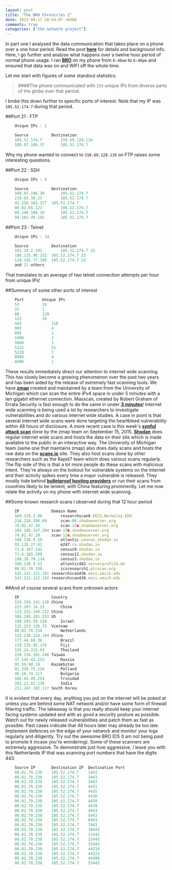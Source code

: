 ```yaml
---
layout: post
title: "The BRO Chronicles 2"
date: 2015-09-17 20:54:07 +0300
comments: true
categories: ["the network project"]
---
```

In part one I analysed the data communication that takes place on a phone over a one hour period. Read the post <a href="https://www.ckn.io/blog/2015/09/06/the-bro-chronicles-1/" target="_blank">**here**</a> for details and background info. 
Here, I go further and analyse what happens over a twelve hour period of normal phone usage. I ran <a href="https://www.bro.org/" target="_blank">**BRO**</a> on my phone from `6:40am` to `6:40pm` and ensured that data was on and WIFI off the whole time.

<!--more-->

Let me start with figures of some standout statistics.
>####The phone communicated with `233` unique IPs from diverse parts of the globe over that period.

I broke this down further to specific ports of interest. Note that my IP was `105.52.174.7` during that period.

##Port 21 : FTP
```javascript
	Unique IPs : 2

	Source			Destination
	105.52.174.7 		158.69.128.126
	180.97.106.37		105.52.174.7
```
Why my phone wanted to connect to `158.69.128.126` on FTP raises some interesting questions.

##Port 22 : SSH
```javascript
	Unique IPs : 6

	Source			Destination
	180.97.106.36 		105.52.174.7
	218.65.30.23 		105.52.174.7
	42.116.163.127 	105.52.174.7
	80.82.65.123 		105.52.174.7
	89.248.168.28 		105.52.174.7
	94.102.49.102 		105.52.174.7
```

##Port 23 : Telnet
```javascript
	Unique IPs : 24

	Source			Destination
	101.29.2.192 		105.52.174.7 23
	106.115.98.232 	105.52.174.7 23
	110.195.77.199 	105.52.174.7 23
	and 21 others
```
That translates to an average of two telnet connection attempts per hour from unique IPs!

##Summary of some other ports of interest
```javascript
	Port 		Unique IPs 	
	53			24
	25 			1
	80 			129
	123			26
	443 			218
	993 			4
	995 			1
	1900 			3
	5060 			1
	5222 			51
	5228 			7
	8080 			4
	8996 			1
```
These results immediately direct our attention to internet wide scanning. This has slowly become a growing phenomenon over the past two years and has been aided by the release of extremely fast scanning tools. We have <a href="https://zmap.io/" target="_blank">**zmap**</a> created and maintained by a team from the University of Michigan which can scan the entire IPv4 space in under 5 minutes with a ten gigabit ethernet connection. Masscan, created by Robert Graham of Errata Security is fast enough to do the same in under <a href="http://blog.erratasec.com/2013/09/masscan-entire-internet-in-3-minutes.html" target="_blank">**3 minutes**</a>!
Internet wide scanning is being used a lot by researchers to investigate vulnerabilities and do various internet wide studies. A case in point is that several internet wide scans were done targeting the heartbleed vulnerability within 48 hours of disclosure. A more recent case is this week's <a href="https://zmap.io/synful/" target="_blank">**synful attack scan**</a> done by the zmap team on September 15, 2015.
<a href="https://www.shodan.io/" target="_blank">**Shodan**</a> does regular internet wide scans and hosts the data on their site which is made available to the public in an interactive way.
The University of Michigan team (same one that maintains zmap) also does daily scans and hosts the raw data on the <a href="https://www.scans.io/" target="_blank">**scans.io**</a> site. They also host scans done by other researchers such as the Rapid7 team which does various scans regularly.
The flip side of this is that a lot more people do these scans with malicious intent. They're always on the lookout for vulnerable systems on the internet and their activity spikes every time a major vulnerable is released. They mostly hide behind <a href="https://en.wikipedia.org/wiki/Bulletproof_hosting" target="_blank">**bulletproof hosting providers**</a> or run their scans from countries likely to be lenient, with China featuring prominently.
Let me now relate the activity on my phone with internet wide scanning.

##Some known research scans I observed during that 12 hour period
```javascript
	IP 				Domain Name
	169.229.3.90		researchscan0.EECS.Berkeley.EDU
	216.218.206.69		scan-08.shadowserver.org
	74.82.47.20 		scan-12e.shadowserver.org
	184.105.247.204	scan-15b.shadowserver.org
	74.82.47.29		scan-12e.shadowserver.org
	188.138.9.50 		atlantic.census.shodan.io
	93.120.27.62		m247.ro.shodan.io
	71.6.167.142		census9.shodan.io
	71.6.165.200		census12.shodan.io
	198.20.70.114		census3.shodan.io 
	188.138.9.51		atlantic482.serverprofi24.de
	80.82.70.198		icsresearch1.plcscan.org
	141.212.122.181	researchscan436.eecs.umich.edu
	141.212.122.182	researchscan436.eecs.umich.edu
```
##And of course several scans from unknown actors
```javascript
	IP 				Country
	124.193.141.130	China
	223.167.14.33		China
	123.151.149.222	China
	104.245.101.253	US
	199.203.59.120		Israel
	125.253.126.75 	Vietnam
	80.82.70.238		Netherlands
	115.230.124.164	China
	177.44.69.36		Brazil
	119.235.95.174		Fiji
	125.24.223.93		Thailand
	220.134.101.246	Taiwan
	37.145.43.253		Russia
	95.59.98.19		Kazakhstan
	91.236.75.224		Polland
	46.10.74.117		Bulgaria
	186.45.49.254		Trinidad
	202.12.81.138		India
	211.247.102.117	South Korea
```
It is evident that every day, anything you put on the internet will be poked at unless you are behind some NAT network and/or have some form of firewall filtering traffic. 
The takeaway is that you really should keep your internet facing systems updated and with as good a security posture as possible. Watch out for newly released vulnerabilities and patch them as fast as possible. Past cases indicate that 48 hours later may already be too late. 
Implement defences on the edge of your network and monitor your logs regularly and diligently. Try out the awesome BRO IDS (I am not being paid to promote it incase you're wondering).
Some of these scanners are extremely aggressive. To demonstrate just how aggressive, I leave you with this Netherlands IP that was scanning port numbers that have the digits 443.
```javascript
	Source IP 		Destination IP 	Destination Port
	80.82.70.238 	105.52.174.7 	1443
	80.82.70.238 	105.52.174.7 	2443
	80.82.70.238 	105.52.174.7 	3443
	80.82.70.238 	105.52.174.7 	4431
	80.82.70.238 	105.52.174.7 	4435
	80.82.70.238 	105.52.174.7 	4436
	80.82.70.238 	105.52.174.7 	4438
	80.82.70.238 	105.52.174.7 	4439
	80.82.70.238 	105.52.174.7 	4443
	80.82.70.238 	105.52.174.7 	5443
	80.82.70.238 	105.52.174.7 	6443
	80.82.70.238 	105.52.174.7 	7443
	80.82.70.238 	105.52.174.7 	10443
	80.82.70.238 	105.52.174.7 	11443
	80.82.70.238 	105.52.174.7 	22443
	80.82.70.238 	105.52.174.7 	33443
	80.82.70.238 	105.52.174.7 	44310
	80.82.70.238 	105.52.174.7 	44322
	80.82.70.238 	105.52.174.7 	44366
	80.82.70.238 	105.52.174.7 	55443
```	


